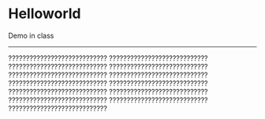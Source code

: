 # Helloworld
Demo in class 






---------------------------------
????????????????????????????
????????????????????????????
????????????????????????????
????????????????????????????
????????????????????????????
????????????????????????????
????????????????????????????
????????????????????????????
????????????????????????????
????????????????????????????
????????????????????????????
????????????????????????????
????????????????????????????